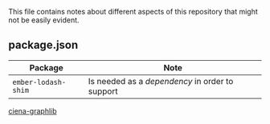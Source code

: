 This file contains notes about different aspects of this repository that might not be easily evident.

## package.json

Package | Note
--- | ---
`ember-lodash-shim` | Is needed as a *dependency* in order to support
[ciena-graphlib](https://github.com/ciena-blueplanet/ciena-graphlib)
